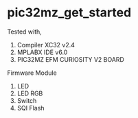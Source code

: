 # pic32mz_get_started

Tested with,

1. Compiler XC32 v2.4
2. MPLABX IDE v6.0
3. PIC32MZ EFM CURIOSITY V2 BOARD

Firmware Module

1. LED
2. LED RGB
3. Switch
4. SQI Flash
